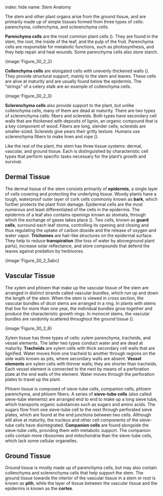 index: hide
name: Stem Anatomy

The stem and other plant organs arise from the ground tissue, and are primarily made up of simple tissues formed from three types of cells: parenchyma, collenchyma, and sclerenchyma cells.

 **Parenchyma cells** are the most common plant cells (). They are found in the stem, the root, the inside of the leaf, and the pulp of the fruit. Parenchyma cells are responsible for metabolic functions, such as photosynthesis, and they help repair and heal wounds. Some parenchyma cells also store starch.


{image:'Figure_30_2_2}
        

 **Collenchyma cells** are elongated cells with unevenly thickened walls (). They provide structural support, mainly to the stem and leaves. These cells are alive at maturity and are usually found below the epidermis. The “strings” of a celery stalk are an example of collenchyma cells.


{image:'Figure_30_2_3}
        

 **Sclerenchyma cells** also provide support to the plant, but unlike collenchyma cells, many of them are dead at maturity. There are two types of sclerenchyma cells: fibers and sclereids. Both types have secondary cell walls that are thickened with deposits of lignin, an organic compound that is a key component of wood. Fibers are long, slender cells; sclereids are smaller-sized. Sclereids give pears their gritty texture. Humans use sclerenchyma fibers to make linen and rope ().

Like the rest of the plant, the stem has three tissue systems: dermal, vascular, and ground tissue. Each is distinguished by characteristic cell types that perform specific tasks necessary for the plant’s growth and survival.

## Dermal Tissue

The dermal tissue of the stem consists primarily of  **epidermis**, a single layer of cells covering and protecting the underlying tissue. Woody plants have a tough, waterproof outer layer of cork cells commonly known as  **bark**, which further protects the plant from damage. Epidermal cells are the most numerous and least differentiated of the cells in the epidermis. The epidermis of a leaf also contains openings known as stomata, through which the exchange of gases takes place (). Two cells, known as  **guard cells**, surround each leaf stoma, controlling its opening and closing and thus regulating the uptake of carbon dioxide and the release of oxygen and water vapor.  **Trichomes** are hair-like structures on the epidermal surface. They help to reduce  **transpiration** (the loss of water by aboveground plant parts), increase solar reflectance, and store compounds that defend the leaves against predation by herbivores.


{image:'Figure_30_2_5abc}
        

## Vascular Tissue

The xylem and phloem that make up the vascular tissue of the stem are arranged in distinct strands called vascular bundles, which run up and down the length of the stem. When the stem is viewed in cross section, the vascular bundles of dicot stems are arranged in a ring. In plants with stems that live for more than one year, the individual bundles grow together and produce the characteristic growth rings. In monocot stems, the vascular bundles are randomly scattered throughout the ground tissue ().


{image:'Figure_30_2_6}
        

Xylem tissue has three types of cells: xylem parenchyma, tracheids, and vessel elements. The latter two types conduct water and are dead at maturity.  **Tracheids** are xylem cells with thick secondary cell walls that are lignified. Water moves from one tracheid to another through regions on the side walls known as pits, where secondary walls are absent.  **Vessel elements** are xylem cells with thinner walls; they are shorter than tracheids. Each vessel element is connected to the next by means of a perforation plate at the end walls of the element. Water moves through the perforation plates to travel up the plant.

Phloem tissue is composed of sieve-tube cells, companion cells, phloem parenchyma, and phloem fibers. A series of  **sieve-tube cells** (also called sieve-tube elements) are arranged end to end to make up a long sieve tube, which transports organic substances such as sugars and amino acids. The sugars flow from one sieve-tube cell to the next through perforated sieve plates, which are found at the end junctions between two cells. Although still alive at maturity, the nucleus and other cell components of the sieve-tube cells have disintegrated.  **Companion cells** are found alongside the sieve-tube cells, providing them with metabolic support. The companion cells contain more ribosomes and mitochondria than the sieve-tube cells, which lack some cellular organelles.

## Ground Tissue

Ground tissue is mostly made up of parenchyma cells, but may also contain collenchyma and sclerenchyma cells that help support the stem. The ground tissue towards the interior of the vascular tissue in a stem or root is known as  **pith**, while the layer of tissue between the vascular tissue and the epidermis is known as the  **cortex**.
